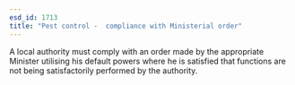 ```yaml
---
esd_id: 1713
title: "Pest control -  compliance with Ministerial order"
---
```


A local authority must comply with an order made by the appropriate Minister utilising his default powers where he is satisfied that functions are not being satisfactorily performed by the authority.

